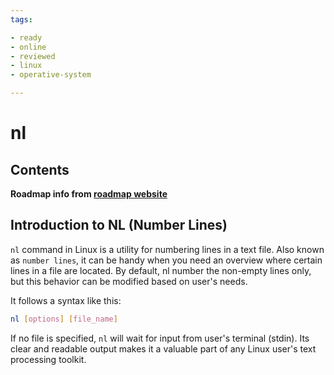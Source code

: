 ```yaml
---
tags:

- ready
- online
- reviewed
- linux
- operative-system

---
```


# nl

## Contents

__Roadmap info from [roadmap website](https://roadmap.sh/linux/text-processing/nl)__

## Introduction to NL (Number Lines)

`nl` command in Linux is a utility for numbering lines in a text file. Also known as `number lines`, it can be handy when you need an overview where certain lines in a file are located. By default, nl number the non-empty lines only, but this behavior can be modified based on user's needs.

It follows a syntax like this:

```bash
nl [options] [file_name]

```

If no file is specified, `nl` will wait for input from user's terminal (stdin). Its clear and readable output makes it a valuable part of any Linux user's text processing toolkit.
